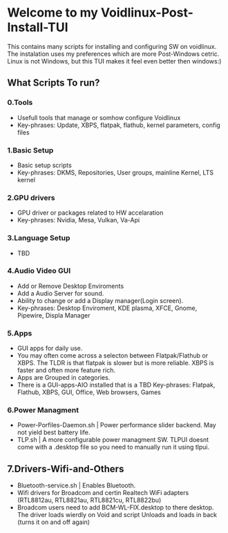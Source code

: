 # Welcome to my Voidlinux-Post-Install-TUI
This contains many scripts for installing and configuring SW on voidlinux.
The instalation uses my preferences which are more Post-Windows cetric. 
Linux is not Windows, but this TUI makes it feel even better then windows:)

## What Scripts To run?
### 0.Tools
- Usefull tools that manage or somhow configure Voidlinux
- Key-phrases: Update, XBPS, flatpak, flathub, kernel parameters, config files
### 1.Basic Setup
- Basic setup scripts
- Key-phrases: DKMS, Repositories, User groups, mainline Kernel, LTS kernel
### 2.GPU drivers
- GPU driver or packages related to HW accelaration
- Key-phrases: Nvidia, Mesa, Vulkan, Va-Api
### 3.Language Setup 
- TBD
### 4.Audio Video GUI
- Add or Remove Desktop Enviroments
- Add a Audio Server for sound. 
- Ability to change or add a Display manager(Login screen). 
- Key-phrases: Desktop Enviroment, KDE plasma, XFCE, Gnome, Pipewire, Displa Manager
### 5.Apps
- GUI apps for daily use. 
- You may often come across a selecton between Flatpak/Flathub or XBPS. The TLDR is that flatpak is slower but is more reliable. XBPS is faster and often more feature rich. 
- Apps are Grouped in categories. 
- There is a GUI-apps-AIO installed that is a TBD
Key-phrases: Flatpak, Flathub, XBPS, GUI, Office, Web browsers, Games
### 6.Power Managment
- Power-Porfiles-Daemon.sh | Power performance slider backend. May not yield best battery life.
- TLP.sh | A more configurable power managment SW. TLPUI doesnt come with a .desktop file so you need to manually run it using tlpui.

## 7.Drivers-Wifi-and-Others
- Bluetooth-service.sh | Enables Bluetooth. 
- Wifi drivers for Broadcom and certin Realtech WiFi adapters (RTL8812au, RTL8821au, RTL8821cu, RTL8822bu)
- Broadcom users need to add BCM-WL-FIX.desktop to there desktop. The driver loads wierdly on Void and script Unloads and loads in back (turns it on and off again)
